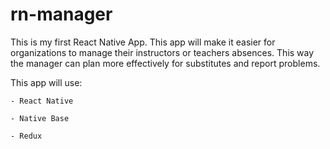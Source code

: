 # rn-manager

This is my first React Native App. This app will make it easier for organizations to manage their instructors or teachers absences. This way the manager can plan more effectively for substitutes and report problems.

This app will use:

``` 
- React Native

- Native Base

- Redux
```
